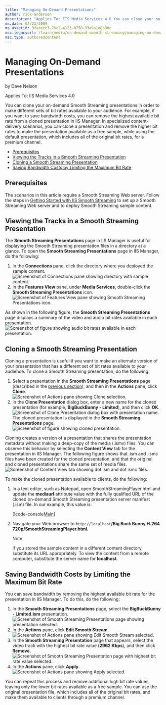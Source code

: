 ```yaml
---
title: "Managing On-Demand Presentations"
author: rick-anderson
description: "Applies To: IIS Media Services 4.0 You can clone your on-demand Smooth Streaming presentations in order to make different sets of bit rates available to your..."
ms.date: 02/23/2009
ms.assetid: 3faeeec3-76c2-4123-8758-93a9a1e8b30c
msc.legacyurl: /learn/media/on-demand-smooth-streaming/managing-on-demand-presentations
msc.type: authoredcontent
---
```

# Managing On-Demand Presentations

by Dave Nelson

Applies To: IIS Media Services 4.0

You can clone your on-demand Smooth Streaming presentations in order to make different sets of bit rates available to your audience. For example, if you want to save bandwidth costs, you can remove the highest available bit rate from a cloned presentation in IIS Manager. In specialized content-delivery scenarios, you can clone a presentation and remove the higher bit rates to make the presentation available as a free sample, while using the default presentation, which includes all of the original bit rates, for a premium channel.

- [Prerequisites](managing-on-demand-presentations.md#requirements)
- [Viewing the Tracks in a Smooth Streaming Presentation](managing-on-demand-presentations.md#tracks)
- [Cloning a Smooth Streaming Presentation](managing-on-demand-presentations.md#clone)
- [Saving Bandwidth Costs by Limiting the Maximum Bit Rate](managing-on-demand-presentations.md#bitrate)

<a id="requirements"></a>

## Prerequisites

The scenarios in this article require a Smooth Streaming Web server. Follow the steps in [Getting Started with IIS Smooth Streaming](getting-started-with-iis-smooth-streaming.md) to set up a Smooth Streaming Web server and to deploy Smooth Streaming sample content.

<a id="tracks"></a>

## Viewing the Tracks in a Smooth Streaming Presentation

The **Smooth Streaming Presentations** page in IIS Manager is useful for displaying the Smooth Streaming presentation files in a directory at a glance. To open the **Smooth Streaming Presentations** page in IIS Manager, do the following:

1. In the **Connections** pane, click the directory where you deployed the sample content.  
    ![Screenshot of Connections pane showing directory with sample content.](managing-on-demand-presentations/_static/image1.png)
2. In the **Features View** pane, under **Media Services**, double-click the **Smooth Streaming Presentations** icon.  
    ![Screenshot of Features View pane showing Smooth Streaming Presentations icon.](managing-on-demand-presentations/_static/image2.png)

As shown in the following figure, the **Smooth Streaming Presentations** page displays a summary of the video and audio bit rates available in each presentation.  
![Screenshot of figure showing audio bit rates available in each presentation.](managing-on-demand-presentations/_static/image3.png)

<a id="clone"></a>

## Cloning a Smooth Streaming Presentation

Cloning a presentation is useful if you want to make an alternate version of your presentation that has a different set of bit rates available to your audience. To clone a Smooth Streaming presentation, do the following:

1. Select a presentation in the **Smooth Streaming Presentations** page (described in the [previous section](managing-on-demand-presentations.md#tracks)), and then in the **Actions** pane, click **Clone**.  
    ![Screenshot of Actions pane showing Clone selection.](managing-on-demand-presentations/_static/image4.png)
2. In the **Clone Presentation** dialog box, enter a new name for the cloned presentation (for example, **BigBuckBunny - Limited**), and then click **OK**.  
    ![Screenshot of Clone Presentation dialog box with presentation name.](managing-on-demand-presentations/_static/image5.png)
The cloned presentation is displayed in the **Smooth Streaming Presentations** page.  
![Screenshot of figure showing cloned presentation.](managing-on-demand-presentations/_static/image6.png)

Cloning creates a version of a presentation that shares the presentation metadata without making a deep-copy of the media (.ismv) files. You can observe this behavior by selecting the **Content View** tab for the presentation in IIS Manager. The following figure shows that .ism and .ismc files have been created for the cloned presentation, and that the original and cloned presentations share the same set of media files.  
![Screenshot of Content View tab showing dot ism and dot ismc files.](managing-on-demand-presentations/_static/image7.png)

To make the cloned presentation available to clients, do the following:

1. In a text editor, such as Notepad, open SmoothStreamingPlayer.html and update the **mediaurl** attribute value with the fully qualified URL of the cloned on-demand Smooth Streaming presentation server manifest (.ism) file. In our example, this value is:  

    [!code-console[Main](managing-on-demand-presentations/samples/sample1.cmd)]
2. Navigate your Web browser to `http://localhost`**/Big Buck Bunny H.264 720p/SmoothStreamingPlayer.html**.  

    > [!NOTE]
    > If you stored the sample content in a different content directory, substitute its URL appropriately. To view the content from a remote computer, substitute the server name for **localhost**.

<a id="bitrate"></a>

## Saving Bandwidth Costs by Limiting the Maximum Bit Rate

You can save bandwidth by removing the highest available bit rate for the presentation in IIS Manager. To do this, do the following:

1. In the **Smooth Streaming Presentations** page, select the **BigBuckBunny - Limited.ism** presentation.  
    ![Screenshot of Smooth Streaming Presentations page showing presentation selected.](managing-on-demand-presentations/_static/image8.png)
2. In the **Actions** pane, click **Edit Smooth Stream**.  
    ![Screenshot of Actions pane showing Edit Smooth Stream selected.](managing-on-demand-presentations/_static/image9.png)
3. In the **Smooth Streaming Presentation** page that appears, select the video track with the highest bit rate value (**2962 Kbps**), and then click **Remove**.  
    ![Screenshot of Smooth Streaming Presentation page with highest bit rate value selected.](managing-on-demand-presentations/_static/image10.png)
4. In the **Actions** pane, click **Apply**.  
    ![Screenshot of Actions pane showing Apply selected.](managing-on-demand-presentations/_static/image11.png)

You can repeat this process and remove additional high bit rate values, leaving only the lower bit rates available as a free sample. You can use the original presentation file, which includes all of the original bit rates, and make them available to clients through a premium channel.
